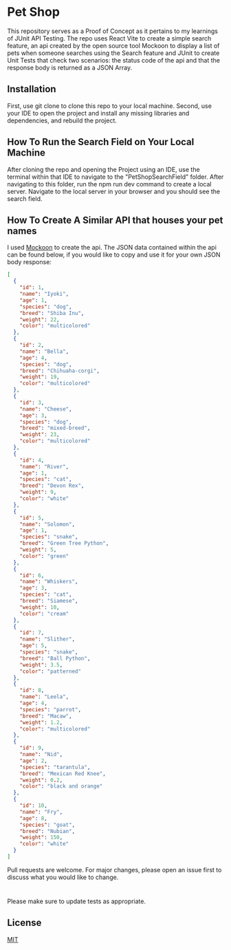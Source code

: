 # Pet Shop

This repository serves as a Proof of Concept as it pertains to my learnings of JUnit API Testing. The repo uses React Vite to create a simple search feature, an api created by the open source tool Mockoon to display a list of pets when someone searches using the Search feature and JUnit to create Unit Tests that check two scenarios: the status code of the api and that the response body is returned as a JSON Array.

## Installation

First, use git clone to clone this repo to your local machine.
Second, use your IDE to open the project and install any missing libraries and dependencies, and rebuild the project.

## How To Run the Search Field on Your Local Machine
After cloning the repo and opening the Project using an IDE, use the terminal within that IDE to navigate to the "PetShopSearchField" folder.
After navigating to this folder, run the npm run dev command to create a local server. Navigate to the local server in your browser and you should see the search field.


## How To Create A Similar API that houses your pet names
I used [Mockoon](https://mockoon.com/) to create the api. The JSON data contained within the api can be found below, if you would like to copy and use it for your own JSON body response:

```json
[
  {
    "id": 1,
    "name": "Iyoki",
    "age": 1,
    "species": "dog",
    "breed": "Shiba Inu",
    "weight": 22,
    "color": "multicolored"
  },
  {
    "id": 2,
    "name": "Bella",
    "age": 4,
    "species": "dog",
    "breed": "Chihuaha-corgi",
    "weight": 19,
    "color": "multicolored"
  },
  {
    "id": 3,
    "name": "Cheese",
    "age": 3,
    "species": "dog",
    "breed": "mixed-breed",
    "weight": 23,
    "color": "multicolored"
  },
  {
    "id": 4,
    "name": "River",
    "age": 1,
    "species": "cat",
    "breed": "Devon Rex",
    "weight": 9,
    "color": "white"
  },
  {
    "id": 5,
    "name": "Solomon",
    "age": 1,
    "species": "snake",
    "breed": "Green Tree Python",
    "weight": 5,
    "color": "green"
  },
  {
    "id": 6,
    "name": "Whiskers",
    "age": 3,
    "species": "cat",
    "breed": "Siamese",
    "weight": 10,
    "color": "cream"
  },
  {
    "id": 7,
    "name": "Slither",
    "age": 5,
    "species": "snake",
    "breed": "Ball Python",
    "weight": 3.5,
    "color": "patterned"
  },
  {
    "id": 8,
    "name": "Leela",
    "age": 4,
    "species": "parrot",
    "breed": "Macaw",
    "weight": 1.2,
    "color": "multicolored"
  },
  {
    "id": 9,
    "name": "Nid",
    "age": 2,
    "species": "tarantula",
    "breed": "Mexican Red Knee",
    "weight": 0.2,
    "color": "black and orange"
  },
  {
    "id": 10,
    "name": "Fry",
    "age": 8,
    "species": "goat",
    "breed": "Nubian",
    "weight": 150,
    "color": "white"
  }
]
```

Pull requests are welcome. For major changes, please open an issue first
to discuss what you would like to change.

#

Please make sure to update tests as appropriate.

## License

[MIT](https://choosealicense.com/licenses/mit/)
